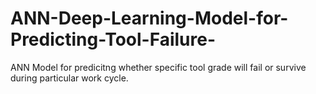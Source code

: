# ANN-Deep-Learning-Model-for-Predicting-Tool-Failure-
ANN Model for predicitng whether specific tool grade will fail or survive during particular work cycle.  
